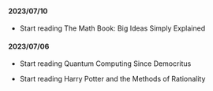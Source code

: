 #### 2023/07/10

* Start reading The Math Book: Big Ideas Simply Explained

#### 2023/07/06

* Start reading Quantum Computing Since Democritus

* Start reading Harry Potter and the Methods of Rationality
